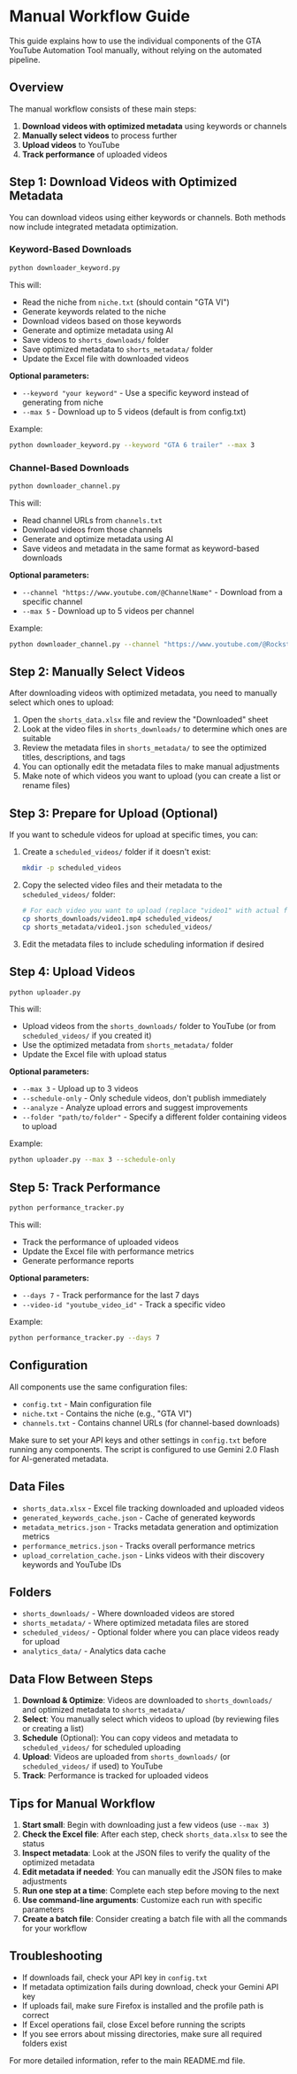 # Manual Workflow Guide

This guide explains how to use the individual components of the GTA YouTube Automation Tool manually, without relying on the automated pipeline.

## Overview

The manual workflow consists of these main steps:

1. **Download videos with optimized metadata** using keywords or channels
2. **Manually select videos** to process further
3. **Upload videos** to YouTube
4. **Track performance** of uploaded videos

## Step 1: Download Videos with Optimized Metadata

You can download videos using either keywords or channels. Both methods now include integrated metadata optimization.

### Keyword-Based Downloads

```bash
python downloader_keyword.py
```

This will:
- Read the niche from `niche.txt` (should contain "GTA VI")
- Generate keywords related to the niche
- Download videos based on those keywords
- Generate and optimize metadata using AI
- Save videos to `shorts_downloads/` folder
- Save optimized metadata to `shorts_metadata/` folder
- Update the Excel file with downloaded videos

**Optional parameters:**
- `--keyword "your keyword"` - Use a specific keyword instead of generating from niche
- `--max 5` - Download up to 5 videos (default is from config.txt)

Example:
```bash
python downloader_keyword.py --keyword "GTA 6 trailer" --max 3
```

### Channel-Based Downloads

```bash
python downloader_channel.py
```

This will:
- Read channel URLs from `channels.txt`
- Download videos from those channels
- Generate and optimize metadata using AI
- Save videos and metadata in the same format as keyword-based downloads

**Optional parameters:**
- `--channel "https://www.youtube.com/@ChannelName"` - Download from a specific channel
- `--max 5` - Download up to 5 videos per channel

Example:
```bash
python downloader_channel.py --channel "https://www.youtube.com/@RockstarGames" --max 3
```

## Step 2: Manually Select Videos

After downloading videos with optimized metadata, you need to manually select which ones to upload:

1. Open the `shorts_data.xlsx` file and review the "Downloaded" sheet
2. Look at the video files in `shorts_downloads/` to determine which ones are suitable
3. Review the metadata files in `shorts_metadata/` to see the optimized titles, descriptions, and tags
4. You can optionally edit the metadata files to make manual adjustments
5. Make note of which videos you want to upload (you can create a list or rename files)

## Step 3: Prepare for Upload (Optional)

If you want to schedule videos for upload at specific times, you can:

1. Create a `scheduled_videos/` folder if it doesn't exist:
   ```bash
   mkdir -p scheduled_videos
   ```

2. Copy the selected video files and their metadata to the `scheduled_videos/` folder:
   ```bash
   # For each video you want to upload (replace "video1" with actual filename)
   cp shorts_downloads/video1.mp4 scheduled_videos/
   cp shorts_metadata/video1.json scheduled_videos/
   ```

3. Edit the metadata files to include scheduling information if desired

## Step 4: Upload Videos

```bash
python uploader.py
```

This will:
- Upload videos from the `shorts_downloads/` folder to YouTube (or from `scheduled_videos/` if you created it)
- Use the optimized metadata from `shorts_metadata/` folder
- Update the Excel file with upload status

**Optional parameters:**
- `--max 3` - Upload up to 3 videos
- `--schedule-only` - Only schedule videos, don't publish immediately
- `--analyze` - Analyze upload errors and suggest improvements
- `--folder "path/to/folder"` - Specify a different folder containing videos to upload

Example:
```bash
python uploader.py --max 3 --schedule-only
```

## Step 5: Track Performance

```bash
python performance_tracker.py
```

This will:
- Track the performance of uploaded videos
- Update the Excel file with performance metrics
- Generate performance reports

**Optional parameters:**
- `--days 7` - Track performance for the last 7 days
- `--video-id "youtube_video_id"` - Track a specific video

Example:
```bash
python performance_tracker.py --days 7
```

## Configuration

All components use the same configuration files:

- `config.txt` - Main configuration file
- `niche.txt` - Contains the niche (e.g., "GTA VI")
- `channels.txt` - Contains channel URLs (for channel-based downloads)

Make sure to set your API keys and other settings in `config.txt` before running any components. The script is configured to use Gemini 2.0 Flash for AI-generated metadata.

## Data Files

- `shorts_data.xlsx` - Excel file tracking downloaded and uploaded videos
- `generated_keywords_cache.json` - Cache of generated keywords
- `metadata_metrics.json` - Tracks metadata generation and optimization metrics
- `performance_metrics.json` - Tracks overall performance metrics
- `upload_correlation_cache.json` - Links videos with their discovery keywords and YouTube IDs

## Folders

- `shorts_downloads/` - Where downloaded videos are stored
- `shorts_metadata/` - Where optimized metadata files are stored
- `scheduled_videos/` - Optional folder where you can place videos ready for upload
- `analytics_data/` - Analytics data cache

## Data Flow Between Steps

1. **Download & Optimize**: Videos are downloaded to `shorts_downloads/` and optimized metadata to `shorts_metadata/`
2. **Select**: You manually select which videos to upload (by reviewing files or creating a list)
3. **Schedule** (Optional): You can copy videos and metadata to `scheduled_videos/` for scheduled uploading
4. **Upload**: Videos are uploaded from `shorts_downloads/` (or `scheduled_videos/` if used) to YouTube
5. **Track**: Performance is tracked for uploaded videos

## Tips for Manual Workflow

1. **Start small**: Begin with downloading just a few videos (use `--max 3`)
2. **Check the Excel file**: After each step, check `shorts_data.xlsx` to see the status
3. **Inspect metadata**: Look at the JSON files to verify the quality of the optimized metadata
4. **Edit metadata if needed**: You can manually edit the JSON files to make adjustments
5. **Run one step at a time**: Complete each step before moving to the next
6. **Use command-line arguments**: Customize each run with specific parameters
7. **Create a batch file**: Consider creating a batch file with all the commands for your workflow

## Troubleshooting

- If downloads fail, check your API key in `config.txt`
- If metadata optimization fails during download, check your Gemini API key
- If uploads fail, make sure Firefox is installed and the profile path is correct
- If Excel operations fail, close Excel before running the scripts
- If you see errors about missing directories, make sure all required folders exist

For more detailed information, refer to the main README.md file.
